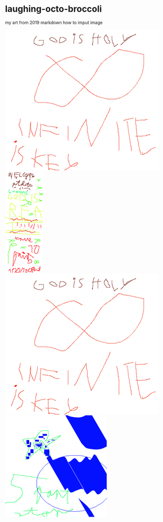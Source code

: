 # laughing-octo-broccoli
my art from 2019
markdown how to imput image         


![alt text](godisholy.png "Logo Title Text 1")
![alt text](godisreal.png "Logo Title Text 1")
![alt text](godisholy.png "Logo Title Text 1")
![alt text](godisraelflagof.png "Logo Title Text 1")
